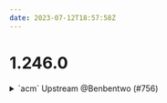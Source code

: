 ```yaml
---
date: 2023-07-12T18:57:58Z
---
```


# 1.246.0

<details>
  <summary>`acm` Upstream @Benbentwo (#756)</summary>

### what
* Upstream ACM

### why
* New Variables
  * `subject_alternative_names_prefixes`
  * `domain_name_prefix`



</details>
